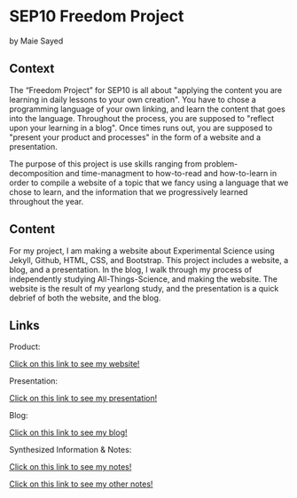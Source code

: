 # SEP10 Freedom Project
by Maie Sayed

## Context
<p> The “Freedom Project” for SEP10 is all about "applying the content you are learning in daily lessons to your own creation". You have to chose a programming language of your own linking, and learn the content that goes into the language. Throughout the process, you are supposed to "reflect upon your learning in a blog". Once times runs out, you are supposed to "present your product and processes" in the form of a website and a presentation.</p>

<p>The purpose of this project is use skills ranging from problem-decomposition and time-managment to how-to-read and how-to-learn in order to compile a website of a topic that we fancy using a language that we chose to learn, and the information that we progressively learned throughout the year.</p>


## Content
<p>For my project, I am making a website about Experimental Science using Jekyll, Github, HTML, CSS, and Bootstrap. This project includes a website, a blog, and a presentation. In the blog, I walk through my process of independently studying All-Things-Science, and making the website. The website is the result of my yearlong study, and the presentation is a quick debrief of both the website, and the blog.</p>

## Links

Product:
<p> <a href="https://maies2096.github.io/Freedom-Project-Website/#">Click on this link to see my website!</a> </p>


Presentation:
<p> <a href="https://docs.google.com/presentation/d/1SEAT5PRa4njnhXD5X2mpF1dqd7jn0Lb3pFVozrTVDGI/edit?usp=sharing">Click on this link to see my presentation!</a> </p>

Blog:
<p> <a href="https://docs.google.com/document/d/1j4MNXMM6KregFATdLtQMt4PMZ1N2TY-i5ytrZEZbdn4/edit">Click on this link to see my blog!</a> </p>

Synthesized Information & Notes:
<p> <a href="https://docs.google.com/document/d/1C0AR4ooORoe8EOnH8r2WjoklgHnanxDimVehEGGy3n4/edit?usp=sharing">Click on this link to see my notes!</a> </p>

<p> <a href="https://docs.google.com/document/d/1WrCYqOkNOLYlSq6Y_fDm7jpxsoo0WrtYHM62-q5oJeE/edit">Click on this link to see my other notes!</a> </p>

